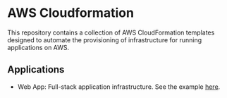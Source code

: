 # AWS Cloudformation

This repository contains a collection of AWS CloudFormation templates designed to automate the provisioning of infrastructure for running applications on AWS.

## Applications

- Web App: Full-stack application infrastructure. See the example [here](./web-app/README.md).
